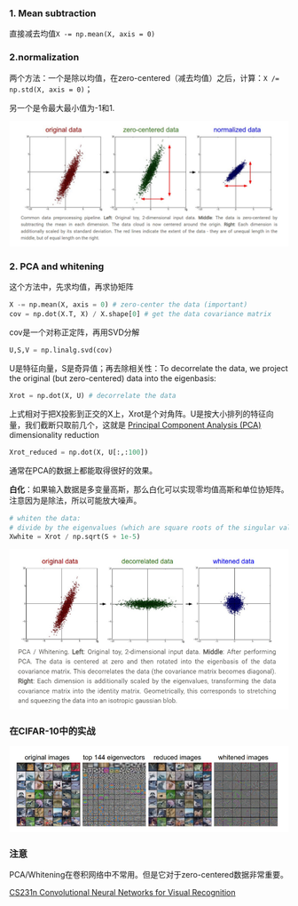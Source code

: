 ### 1. Mean subtraction

直接减去均值`X -= np.mean(X, axis = 0)`

### 2.normalization

两个方法：一个是除以均值，在zero-centered（减去均值）之后，计算：`X /= np.std(X, axis = 0)`；

另一个是令最大最小值为-1和1.



![image-20221015101727030](imags/image-20221015101727030.png)

### 2. PCA and whitening

这个方法中，先求均值，再求协矩阵

```python
X -= np.mean(X, axis = 0) # zero-center the data (important)
cov = np.dot(X.T, X) / X.shape[0] # get the data covariance matrix
```

cov是一个对称正定阵，再用SVD分解

```python
U,S,V = np.linalg.svd(cov)
```

U是特征向量，S是奇异值；再去除相关性：To decorrelate the data, we project the original (but zero-centered) data into the eigenbasis:

```python
Xrot = np.dot(X, U) # decorrelate the data
```

上式相对于把X投影到正交的X上，Xrot是个对角阵。U是按大小排列的特征向量，我们截断只取前几个，这就是 [Principal Component Analysis (PCA)](http://en.wikipedia.org/wiki/Principal_component_analysis) dimensionality reduction

```python
Xrot_reduced = np.dot(X, U[:,:100])
```

通常在PCA的数据上都能取得很好的效果。



**白化**：如果输入数据是多变量高斯，那么白化可以实现零均值高斯和单位协矩阵。注意因为是除法，所以可能放大噪声。

```python
# whiten the data:
# divide by the eigenvalues (which are square roots of the singular values)
Xwhite = Xrot / np.sqrt(S + 1e-5)
```

![image-20221015103300691](imags/image-20221015103300691.png)

### 在CIFAR-10中的实战

![image-20221015103618707](imags/image-20221015103618707.png)

### 注意

PCA/Whitening在卷积网络中不常用。但是它对于zero-centered数据非常重要。

[CS231n Convolutional Neural Networks for Visual Recognition](https://cs231n.github.io/neural-networks-2/)